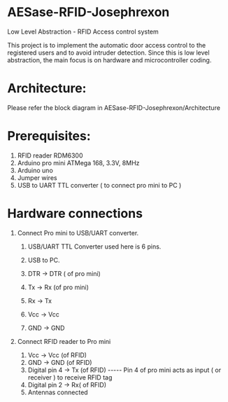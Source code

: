 # AESase-RFID-Josephrexon

Low Level Abstraction - RFID Access control system

This project is to implement the automatic door access control to the registered users and to avoid intruder detection. Since this is low level abstraction, the main focus is on hardware and microcontroller coding. 

# Architecture:

Please refer the block diagram in AESase-RFID-Josephrexon/Architecture

# Prerequisites:
1. RFID reader RDM6300
2. Arduino pro mini ATMega 168, 3.3V, 8MHz
3. Arduino uno
4. Jumper wires
5. USB to UART TTL converter ( to connect pro mini to PC )

# Hardware connections

1. Connect Pro mini to USB/UART converter.
    1. USB/UART TTL Converter used here is 6 pins.
    2. USB to PC.
    
    3. DTR -> DTR ( of pro mini)
    4. Tx -> Rx (of pro mini)
    5. Rx -> Tx
    6. Vcc -> Vcc
    7. GND -> GND
    
 2. Connect RFID reader to Pro mini
    1. Vcc -> Vcc (of RFID)
    2. GND -> GND (of RFID)
    3. Digital pin 4 -> Tx (of RFID)  ----- Pin 4 of pro mini acts as input ( or receiver ) to receive RFID tag
    4. Digital pin 2 -> Rx( of RFID) 
    5. Antennas connected
